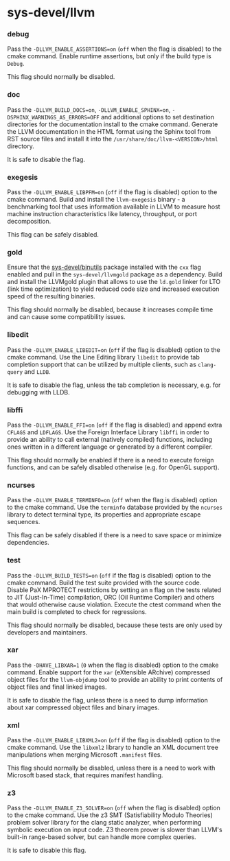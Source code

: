 # sys-devel/llvm

### debug
Pass the `-DLLVM_ENABLE_ASSERTIONS=on` (`off` when the flag is disabled) to the cmake command. Enable runtime assertions, but only if the build type is `Debug`.

This flag should normally be disabled.

### doc
Pass the `-DLLVM_BUILD_DOCS=on`, `-DLLVM_ENABLE_SPHINX=on`, `-DSPHINX_WARNINGS_AS_ERRORS=OFF` and additional options to set destination directories for the documentation install to the cmake command. Generate the LLVM documentation in the HTML format using the Sphinx tool from RST source files and install it into the `/usr/share/doc/llvm-<VERSION>/html` directory.

It is safe to disable the flag.

### exegesis
Pass the `-DLLVM_ENABLE_LIBPFM=on` (`off` if the flag is disabled) option to the cmake command. Build and install the `llvm-exegesis` binary - a benchmarking tool that uses information available in LLVM to measure host machine instruction characteristics like latency, throughput, or port decomposition.

This flag can be safely disabled.

### gold
Ensure that the [sys-devel/binutils](../sys-devel/binutils.md) package installed with the `cxx` flag enabled and pull in the `sys-devel/llvmgold` package as a dependency. Build and install the LLVMgold plugin that allows to use the `ld.gold` linker for LTO (link time optimization) to yield reduced code size and increased execution speed of the resulting binaries.

This flag should normally be disabled, because it increases compile time and can cause some compatibility issues.

### libedit
Pass the `-DLLVM_ENABLE_LIBEDIT=on` (`off` if the flag is disabled) option to the cmake command. Use the Line Editing library `libedit` to provide tab completion support that can be utilized by multiple clients, such as `clang-query` and `LLDB`.

It is safe to disable the flag, unless the tab completion is necessary, e.g. for debugging with LLDB.

### libffi
Pass the `-DLLVM_ENABLE_FFI=on` (`off` if the flag is disabled) and append extra `CFLAGS` and `LDFLAGS`. Use the Foreign Interface Library `libffi` in order to provide an ability to call external (natively compiled) functions, including ones written in a different language or generated by a different compiler.

This flag should normally be enabled if there is a need to execute foreign functions, and can be safely disabled otherwise (e.g. for OpenGL support).

### ncurses
Pass the `-DLLVM_ENABLE_TERMINFO=on` (`off` when the flag is disabled) option to the cmake command. Use the `terminfo` database provided by the `ncurses` library to detect terminal type, its properties and appropriate escape sequences.

This flag can be safely disabled if there is a need to save space or minimize dependencies.

### test
Pass the `-DLLVM_BUILD_TESTS=on` (`off` if the flag is disabled) option to the cmake command. Build the test suite provided with the source code. Disable PaX MPROTECT restrictions by setting an `m` flag on the tests related to JIT (Just-In-Time) compilation, ORC (Oil Runtime Compiler) and others that would otherwise cause violation. Execute the ctest command when the main build is completed to check for regressions.

This flag should normally be disabled, because these tests are only used by developers and maintainers.

### xar
Pass the `-DHAVE_LIBXAR=1` (`0` when the flag is disabled) option to the cmake command. Enable support for the `xar` (eXtensible ARchive) compressed object files for the `llvm-objdump` tool to provide an ability to print contents of object files and final linked images.

It is safe to disable the flag, unless there is a need to dump information about xar compressed object files and binary images.

### xml
Pass the `-DLLVM_ENABLE_LIBXML2=on` (`off` if the flag is disabled) option to the cmake command. Use the `libxml2` library to handle an XML document tree manipulations when merging Microsoft `.manifest` files.

This flag should normally be disabled, unless there is a need to work with Microsoft based stack, that requires manifest handling.

### z3
Pass the `-DLLVM_ENABLE_Z3_SOLVER=on` (`off` when the flag is disabled) option to the cmake command. Use the z3 SMT (Satisfiability Modulo Theories) problem solver library for the clang static analyzer, when performing symbolic execution on input code. Z3 theorem prover is slower than LLVM's built-in range-based solver, but can handle more complex queries.

It is safe to disable this flag.
